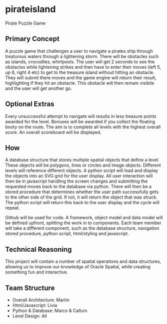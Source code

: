 # pirateisland
Pirate Puzzle Game

## Primary Concept
A puzzle game that challenges a user to navigate a pirates ship through treaturous waters through a lightening storm. There will be obstacles such as islands, crocodiles, whirlpools. The user will get 2 seconds to see the obstacles while lightening strikes and then have to enter their moves (left 5, up 6, right 4 etc) to get to the treasure island without hitting an obstacle. They will submit there moves and the game engine will return their result, highlighting if they hit an obstacle. This obstacle will then remain visibile and the user will get another go.

## Optional Extras
Every unsuccessful attempt to navigate will results in less treasure points awarded for the level. Bonuses will be awarded if you collect the floating booty on the route. The aim is to complete all levels with the highest overall score. An overall scoreboard will be displayed.

## How
A database structure that stores multiple spatial objects that define a level. These objects will be polygons, lines or circles and image objects. Different levels will reference different objects. A python script will load and display the objects into an SVG grid for the user display. All user interaction will then be in javascript handling the screen changes and submitting the requested moves back to the database via python. There will then be a stored procedure that determines whether the user path successfully gets to the other side of the grid. If not, it will return the object that was struck. The python script will return this back to the user display and the cycle will repeat.

Github will be used for code. A framework, object model and data model will be defined upfront, splitting the work in to components. Each team member will take a different component, such as the database structure, navigation stored procedure, python script, html/styling and javascript.

## Technical Reasoning
This project will contain a number of spatial operations and data structures, allowing us to improve our knowledge of Oracle Spatial, while creating something fun and interactive.

## Team Structure
* Overall Architecture: Martin
* Html/Javascript: Livia
* Python & Database: Marco & Callum
* Level Design: All


